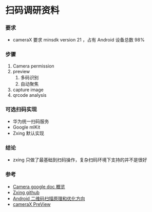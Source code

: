 
# 扫码调研资料

### 要求
- cameraX 要求 minsdk version 21 ，占有 Android 设备总数 98%

### 步骤
1. Camera permission
2. preview
   1. 多码识别
   2. 自动聚焦
3. capture image
4. qrcode analysis

### 可选扫码实现
- 华为统一扫码服务
- Google mlKit
- Zxing 默认实现



### 结论
- zxing 只做了最基础到扫码操作，复杂扫码环境下支持的并不是很好



### 参考
- [Camera google doc 概览](https://developer.android.com/training/camerax)
- [Zxing github](https://github.com/zxing/zxing)
- [Android 二维码扫描原理和优化方向](https://mp.weixin.qq.com/s/nqvGS9kco_bEi5MQUoqxuQ)
- [cameraX PreView](https://medium.com/androiddevelopers/display-a-camera-preview-with-previewview-86562433d86c)
